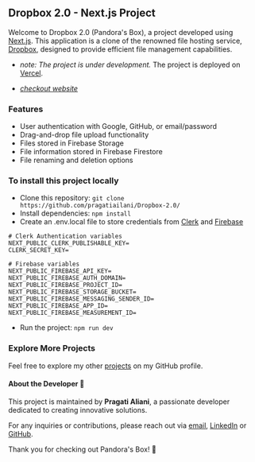 ## Dropbox 2.0 - Next.js Project

Welcome to Dropbox 2.0 (Pandora's Box), a project developed using [Next.js](https://nextjs.org/). This application is a clone of the renowned file hosting service, [Dropbox](https://www.dropbox.com/), designed to provide efficient file management capabilities.
- *note: The project is under development.*
 The project is deployed on [Vercel](https://vercel.com/).

- *[checkout website](https://pandoras-box-pragatialiani-pragati-alianis-projects.vercel.app/)*

### Features

- User authentication with Google, GitHub, or email/password
- Drag-and-drop file upload functionality
- Files stored in Firebase Storage
- File information stored in Firebase Firestore
- File renaming and deletion options

### To install this project locally
- Clone this repository: `git clone https://github.com/pragatiailani/Dropbox-2.0/`
- Install dependencies: `npm install`
- Create an .env.local file to store credentials from [Clerk](https://clerk.com/) and [Firebase](https://firebase.google.com/)
```
# Clerk Authentication variables
NEXT_PUBLIC_CLERK_PUBLISHABLE_KEY=
CLERK_SECRET_KEY=

# Firebase variables
NEXT_PUBLIC_FIREBASE_API_KEY=
NEXT_PUBLIC_FIREBASE_AUTH_DOMAIN=
NEXT_PUBLIC_FIREBASE_PROJECT_ID=
NEXT_PUBLIC_FIREBASE_STORAGE_BUCKET=
NEXT_PUBLIC_FIREBASE_MESSAGING_SENDER_ID=
NEXT_PUBLIC_FIREBASE_APP_ID=
NEXT_PUBLIC_FIREBASE_MEASUREMENT_ID=
```
- Run the project: `npm run dev`

### Explore More Projects

Feel free to explore my other [projects](https://github.com/pragatiailani?tab=repositories) on my GitHub profile.

#### About the Developer 🚀

This project is maintained by **Pragati Aliani**, a passionate developer dedicated to creating innovative solutions.

For any inquiries or contributions, please reach out via [email](mailto:pragatialiani2003@email.com), [LinkedIn](https://www.linkedin.com/in/pragati-aliani-3810a4223/) or [GitHub](https://github.com/pragatiailani).

Thank you for checking out Pandora's Box! 🎁